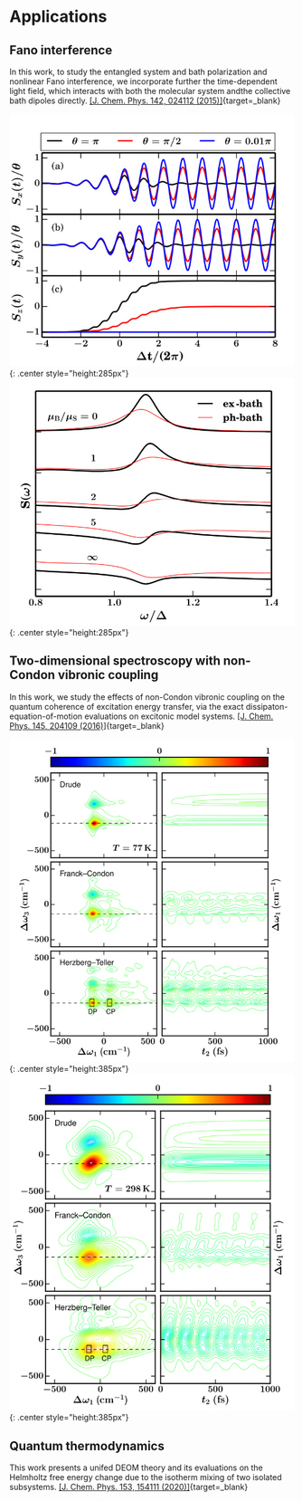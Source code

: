# Applications

## Fano interference

In this work, to study the entangled system and bath polarization and nonlinear Fano interference, 
we incorporate further the time-dependent light field, which interacts with both the molecular system andthe collective bath dipoles directly. 
[[J. Chem. Phys. 142, 024112 (2015)]](http://dx.doi.org/10.1063/1.4905494){target=_blank}

![pic](pics/fano2.jpg){: .center style="height:285px"}
![pic](pics/fano.jpg){: .center style="height:285px"}

## Two-dimensional spectroscopy with non-Condon vibronic coupling

In this work, we study the effects of non-Condon vibronic coupling on the quantum coherence
of excitation energy transfer, via the exact dissipaton-equation-of-motion evaluations on excitonic
model systems.
[[J. Chem. Phys. 145, 204109 (2016)]](http://dx.doi.org/10.1063/1.4968031){target=_blank}

![pic](pics/1.png){: .center style="height:385px"}
![pic](pics/12.png){: .center style="height:385px"}

## Quantum thermodynamics

This work presents a unifed DEOM theory and its evaluations on the Helmholtz free energy change due
to the isotherm mixing of two isolated subsystems.
[[J. Chem. Phys. 153, 154111 (2020)]](http://dx.doi.org/10.1063/5.0021203){target=_blank}
